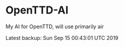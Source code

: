 # OpenTTD-AI
My AI for OpenTTD, will use primarily air

Latest backup: Sun Sep 15 00:43:01 UTC 2019
